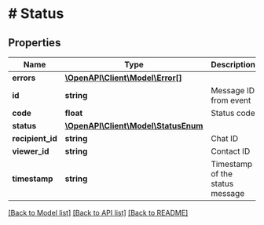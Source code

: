 # # Status

## Properties

Name | Type | Description | Notes
------------ | ------------- | ------------- | -------------
**errors** | [**\OpenAPI\Client\Model\Error[]**](Error.md) |  | [optional]
**id** | **string** | Message ID from event |
**code** | **float** | Status code |
**status** | [**\OpenAPI\Client\Model\StatusEnum**](StatusEnum.md) |  |
**recipient_id** | **string** | Chat ID | [optional]
**viewer_id** | **string** | Contact ID | [optional]
**timestamp** | **string** | Timestamp of the status message |

[[Back to Model list]](../../README.md#models) [[Back to API list]](../../README.md#endpoints) [[Back to README]](../../README.md)
